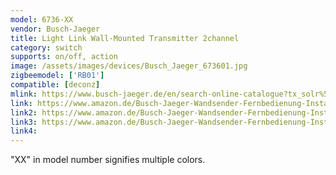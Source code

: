 ```yaml
---
model: 6736-XX
vendor: Busch-Jaeger 
title: Light Link Wall-Mounted Transmitter 2channel
category: switch
supports: on/off, action
image: /assets/images/devices/Busch_Jaeger_673601.jpg
zigbeemodel: ['RB01']
compatible: [deconz]
mlink: https://www.busch-jaeger.de/en/search-online-catalogue?tx_solr%5Bq%5D=light%5C+link+transmitter+2channel
link: https://www.amazon.de/Busch-Jaeger-Wandsender-Fernbedienung-Installationsschalterprogramme-4011395200391/dp/B017KXH7VY
link2: https://www.amazon.de/Busch-Jaeger-Wandsender-Fernbedienung-Installationsschalterprogramme-4011395189429/dp/B017KXH75U
link3: https://www.amazon.de/Busch-Jaeger-Wandsender-Fernbedienung-Installationsschalterprogramme-4011395200841/dp/B017KXH8O0
link4: 
---
```

"XX" in model number signifies multiple colors.

